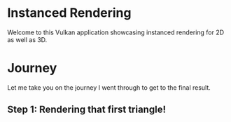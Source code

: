 # Instanced Rendering 

Welcome to this Vulkan application showcasing instanced rendering for 2D as well as 3D.

# Journey

Let me take you on the journey I went through to get to the final result.

## Step 1: Rendering that first triangle!

